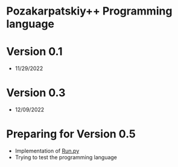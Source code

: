 # Pozakarpatskiy++ Programming language

# Version 0.1

* 11/29/2022 

# Version 0.3

* 12/09/2022

# Preparing for Version 0.5

* Implementation of [Run.py](https://github.com/Sciencewolf/pozpp_beta/blob/master/Run.py)
* Trying to test the programming language